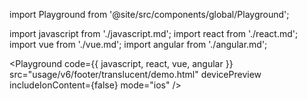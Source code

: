 import Playground from '@site/src/components/global/Playground';

import javascript from './javascript.md';
import react from './react.md';
import vue from './vue.md';
import angular from './angular.md';

<Playground
  code={{ javascript, react, vue, angular }}
  src="usage/v6/footer/translucent/demo.html"
  devicePreview
  includeIonContent={false}
  mode="ios"
/>
